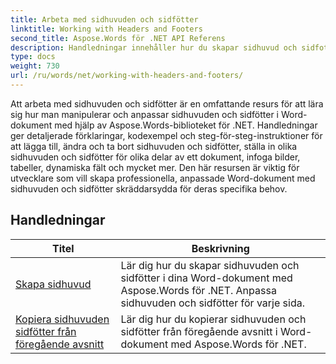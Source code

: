 ```yaml
---
title: Arbeta med sidhuvuden och sidfötter
linktitle: Working with Headers and Footers
second_title: Aspose.Words för .NET API Referens
description: Handledningar innehåller hur du skapar sidhuvud och sidfot från föregående avsnitt av Word-dokument med Aspose.Words för .NET.
type: docs
weight: 730
url: /ru/words/net/working-with-headers-and-footers/
---
```


Att arbeta med sidhuvuden och sidfötter är en omfattande resurs för att lära sig hur man manipulerar och anpassar sidhuvuden och sidfötter i Word-dokument med hjälp av Aspose.Words-biblioteket för .NET. Handledningar ger detaljerade förklaringar, kodexempel och steg-för-steg-instruktioner för att lägga till, ändra och ta bort sidhuvuden och sidfötter, ställa in olika sidhuvuden och sidfötter för olika delar av ett dokument, infoga bilder, tabeller, dynamiska fält och mycket mer. Den här resursen är viktig för utvecklare som vill skapa professionella, anpassade Word-dokument med sidhuvuden och sidfötter skräddarsydda för deras specifika behov.


 ## Handledningar
| Titel | Beskrivning |
| --- | --- |
| [Skapa sidhuvud](./create-header-footer/) | Lär dig hur du skapar sidhuvuden och sidfötter i dina Word-dokument med Aspose.Words för .NET. Anpassa sidhuvuden och sidfötter för varje sida. |
| [Kopiera sidhuvuden sidfötter från föregående avsnitt](./copy-headers-footers-from-previous-section/) | Lär dig hur du kopierar sidhuvuden och sidfötter från föregående avsnitt i Word-dokument med Aspose.Words för .NET. |